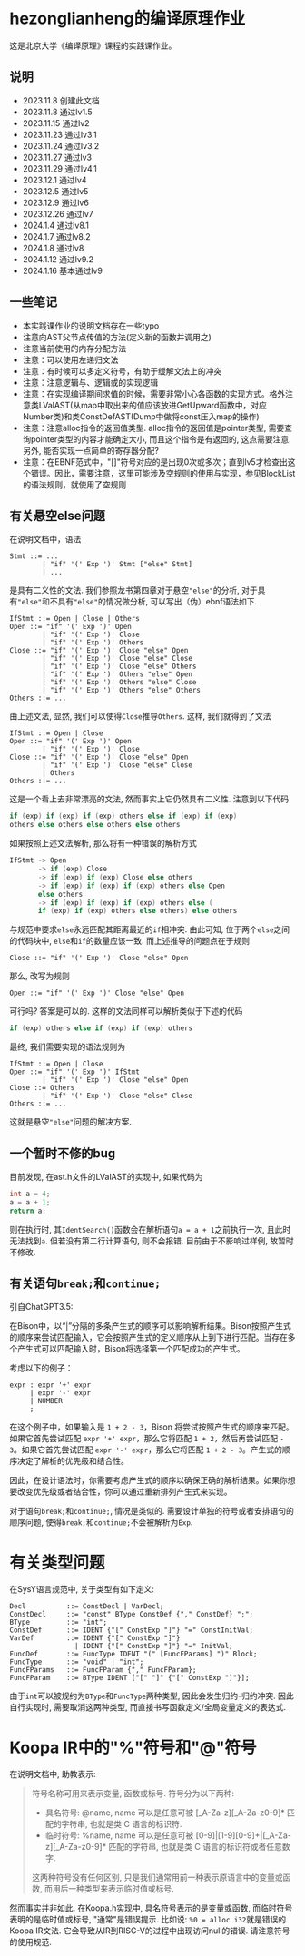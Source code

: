 # hezonglianheng的编译原理作业

这是北京大学《编译原理》课程的实践课作业。

## 说明
- 2023.11.8 创建此文档
- 2023.11.8 通过lv1.5
- 2023.11.15 通过lv2
- 2023.11.23 通过lv3.1
- 2023.11.24 通过lv3.2
- 2023.11.27 通过lv3
- 2023.11.29 通过lv4.1
- 2023.12.1 通过lv4
- 2023.12.5 通过lv5
- 2023.12.9 通过lv6
- 2023.12.26 通过lv7
- 2024.1.4 通过lv8.1
- 2024.1.7 通过lv8.2
- 2024.1.8 通过lv8
- 2024.1.12 通过lv9.2
- 2024.1.16 基本通过lv9

## 一些笔记
- 本实践课作业的说明文档存在一些typo
- 注意向AST父节点传值的方法(定义新的函数并调用之)
- 注意当前使用的内存分配方法
- 注意：可以使用左递归文法
- 注意：有时候可以多定义符号，有助于缓解文法上的冲突
- 注意：注意逻辑与、逻辑或的实现逻辑
- 注意：在实现编译期间求值的时候，需要非常小心各函数的实现方式。格外注意类LValAST(从map中取出来的值应该放进GetUpward函数中，对应Number类)和类ConstDefAST(Dump中做将const压入map的操作)
- 注意：注意alloc指令的返回值类型. alloc指令的返回值是pointer类型, 需要查询pointer类型的内容才能确定大小, 而且这个指令是有返回的, 这点需要注意. 另外, 能否实现一点简单的寄存器分配?
- 注意：在EBNF范式中，"[]"符号对应的是出现0次或多次；直到lv5才检查出这个错误。因此，需要注意，这里可能涉及空规则的使用与实现，参见BlockList的语法规则，就使用了空规则

## 有关悬空else问题
在说明文档中，语法
```ebnf
Stmt ::= ...
        | "if" '(' Exp ')' Stmt ["else" Stmt]
        | ...
```
是具有二义性的文法. 我们参照龙书第四章对于悬空`"else"`的分析, 对于具有`"else"`和不具有`"else"`的情况做分析, 可以写出（伪）ebnf语法如下.
```ebnf
IfStmt ::= Open | Close | Others
Open ::= "if" '(' Exp ')' Open 
        | "if" '(' Exp ')' Close 
        | "if" '(' Exp ')' Others
Close ::= "if" '(' Exp ')' Close "else" Open
        | "if" '(' Exp ')' Close "else" Close
        | "if" '(' Exp ')' Close "else" Others
        | "if" '(' Exp ')' Others "else" Open
        | "if" '(' Exp ')' Others "else" Close
        | "if" '(' Exp ')' Others "else" Others
Others ::= ...
```
由上述文法, 显然, 我们可以使得`Close`推导`Others`. 这样, 我们就得到了文法
```ebnf
IfStmt ::= Open | Close
Open ::= "if" '(' Exp ')' Open 
        | "if" '(' Exp ')' Close
Close ::= "if" '(' Exp ')' Close "else" Open
        | "if" '(' Exp ')' Close "else" Close
        | Others
Others ::= ...
```
这是一个看上去非常漂亮的文法, 然而事实上它仍然具有二义性. 注意到以下代码
```cpp
if (exp) if (exp) if (exp) others else if (exp) if (exp) 
others else others else others else others
```
如果按照上述文法解析, 那么将有一种错误的解析方式
```cpp
IfStmt -> Open
       -> if (exp) Close
       -> if (exp) if (exp) Close else others
       -> if (exp) if (exp) if (exp) others else Open
       else others
       -> if (exp) if (exp) if (exp) others else (
       if (exp) if (exp) others else others) else others
```
与规范中要求`else`永远匹配其距离最近的`if`相冲突. 由此可知, 位于两个`else`之间的代码块中, `else`和`if`的数量应该一致. 而上述推导的问题点在于规则
```ebnf
Close ::= "if" '(' Exp ')' Close "else" Open
```
那么, 改写为规则
```ebnf
Open ::= "if" '(' Exp ')' Close "else" Open
```
可行吗? 答案是可以的. 这样的文法同样可以解析类似于下述的代码
```cpp
if (exp) others else if (exp) if (exp) others
```
最终, 我们需要实现的语法规则为
```ebnf
IfStmt ::= Open | Close
Open ::= "if" '(' Exp ')' IfStmt 
        | "if" '(' Exp ')' Close "else" Open
Close ::= Others
        | "if" '(' Exp ')' Close "else" Close
Others ::= ...
```
这就是悬空`"else"`问题的解决方案.

## 一个暂时不修的bug
目前发现, 在ast.h文件的LValAST的实现中, 如果代码为
```c
int a = 4;
a = a + 1;
return a;
```
则在执行时, 其`IdentSearch()`函数会在解析语句`a = a + 1`之前执行一次, 且此时无法找到`a`. 但若没有第二行计算语句, 则不会报错. 目前由于不影响过样例, 故暂时不修改. 
## 有关语句`break;`和`continue;`
引自ChatGPT3.5:

在Bison中，以“|”分隔的多条产生式的顺序可以影响解析结果。Bison按照产生式的顺序来尝试匹配输入，它会按照产生式的定义顺序从上到下进行匹配。当存在多个产生式可以匹配输入时，Bison将选择第一个匹配成功的产生式。

考虑以下的例子：

```bison
expr : expr '+' expr
     | expr '-' expr
     | NUMBER
     ;
```

在这个例子中，如果输入是 `1 + 2 - 3`，Bison 将尝试按照产生式的顺序来匹配。如果它首先尝试匹配 `expr '+' expr`，那么它将匹配 `1 + 2`，然后再尝试匹配 `- 3`。如果它首先尝试匹配 `expr '-' expr`，那么它将匹配 `1 + 2 - 3`。产生式的顺序决定了解析的优先级和结合性。

因此，在设计语法时，你需要考虑产生式的顺序以确保正确的解析结果。如果你想要改变优先级或者结合性，你可以通过重新排列产生式来实现。

对于语句`break;`和`continue;`, 情况是类似的. 需要设计单独的符号或者安排语句的顺序问题, 使得`break;`和`continue;`不会被解析为`Exp`.

# 有关类型问题
在SysY语言规范中, 关于类型有如下定义:
```ebnf
Decl          ::= ConstDecl | VarDecl;
ConstDecl     ::= "const" BType ConstDef {"," ConstDef} ";";
BType         ::= "int";
ConstDef      ::= IDENT {"[" ConstExp "]"} "=" ConstInitVal;
VarDef        ::= IDENT {"[" ConstExp "]"}
                | IDENT {"[" ConstExp "]"} "=" InitVal;
FuncDef       ::= FuncType IDENT "(" [FuncFParams] ")" Block;
FuncType      ::= "void" | "int";
FuncFParams   ::= FuncFParam {"," FuncFParam};
FuncFParam    ::= BType IDENT ["[" "]" {"[" ConstExp "]"}];
```
由于`int`可以被规约为`BType`和`FuncType`两种类型, 因此会发生归约-归约冲突. 因此自行实现时, 需要取消这两种类型, 而直接书写函数定义/全局变量定义的表达式.

# Koopa IR中的"%"符号和"@"符号
在说明文档中, 助教表示:
> 符号名称可用来表示变量, 函数或标号. 符号分为以下两种:
> - 具名符号: @name, name 可以是任意可被 [_A-Za-z][_A-Za-z0-9]* 匹配的字符串, 也就是类 C 语言的标识符.
> - 临时符号: %name, name 可以是任意可被 [0-9]|[1-9][0-9]+|[_A-Za-z][_A-Za-z0-9]* 匹配的字符串, 也就是类 C 语言的标识符或者任意数字.
> 
> 这两种符号没有任何区别, 只是我们通常用前一种表示原语言中的变量或函数, 而用后一种类型来表示临时值或标号.

然而事实并非如此. 在Koopa.h实现中, 具名符号表示的是变量或函数, 而临时符号表明的是临时值或标号, "通常"是错误提示. 比如说: 
```%0 = alloc i32```就是错误的Koopa IR文法. 它会导致从IR到RISC-V的过程中出现访问null的错误. 请注意符号的使用规范.